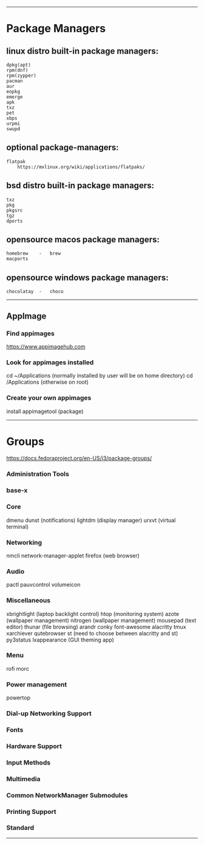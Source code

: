 
---
# Package Managers

## linux distro built-in package managers:
    dpkg(apt)
    rpm(dnf)
    rpm(zypper)
    pacman
    aur
    eopkg
    emerge
    apk
    txz
    pet
    xbps
    urpmi
    swupd

## optional package-managers:
    flatpak 
        https://mxlinux.org/wiki/applications/flatpaks/

## bsd distro built-in package managers:
    txz
    pkg
    pkgsrc
    tgz
    dports

## opensource macos package managers:
	homebrew    -   brew
	macports

## opensource windows package managers:
    chocolatay  -   choco

---
## AppImage

### Find appimages
https://www.appimagehub.com

### Look for appimages installed
cd ~/Applications   (normally installed by user will be on home directory)
cd /Applications    (otherwise on root)

### Create your own appimages
install appimagetool (package)

---
# Groups

https://docs.fedoraproject.org/en-US/i3/package-groups/

### Administration Tools

### base-x

### Core
  dmenu
  dunst (notifications)
  lightdm (display manager)
  urxvt (virtual terminal)

### Networking
  nmcli
  network-manager-applet
  firefox (web browser)

### Audio
  pactl
  pauvcontrol
  volumeicon

### Miscellaneous
  xbrightlight (laptop backlight control)
  htop (monitoring system)
  azote (wallpaper management)
  nitrogen (wallpaper management)
  mousepad (text editor)
  thunar (file browsing)
  arandr
  conky
  font-awesome
  alacritty
  tmux
  xarchiever
  qutebrowser
  st (need to choose between alacritty and st)
  py3status
  lxappearance (GUI theming app)

### Menu
  rofi
  morc

### Power management
  powertop

### Dial-up Networking Support

### Fonts

### Hardware Support

### Input Methods

### Multimedia

### Common NetworkManager Submodules

### Printing Support

### Standard

---

